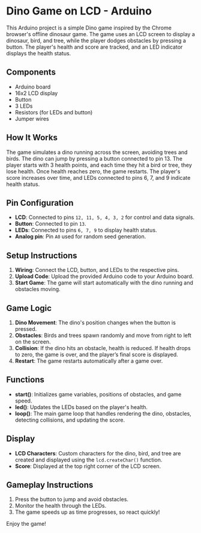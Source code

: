 # Dino Game on LCD - Arduino

This Arduino project is a simple Dino game inspired by the Chrome browser's offline dinosaur game. The game uses an LCD screen to display a dinosaur, bird, and tree, while the player dodges obstacles by pressing a button. The player's health and score are tracked, and an LED indicator displays the health status.

## Components

- Arduino board
- 16x2 LCD display
- Button
- 3 LEDs
- Resistors (for LEDs and button)
- Jumper wires

## How It Works

The game simulates a dino running across the screen, avoiding trees and birds. The dino can jump by pressing a button connected to pin 13. The player starts with 3 health points, and each time they hit a bird or tree, they lose health. Once health reaches zero, the game restarts. The player's score increases over time, and LEDs connected to pins 6, 7, and 9 indicate health status.

## Pin Configuration

- **LCD**: Connected to pins `12, 11, 5, 4, 3, 2` for control and data signals.
- **Button**: Connected to pin `13`.
- **LEDs**: Connected to pins `6, 7, 9` to display health status.
- **Analog pin**: Pin `A0` used for random seed generation.

## Setup Instructions

1. **Wiring**: Connect the LCD, button, and LEDs to the respective pins.
2. **Upload Code**: Upload the provided Arduino code to your Arduino board.
3. **Start Game**: The game will start automatically with the dino running and obstacles moving.

## Game Logic

1. **Dino Movement**: The dino's position changes when the button is pressed.
2. **Obstacles**: Birds and trees spawn randomly and move from right to left on the screen.
3. **Collision**: If the dino hits an obstacle, health is reduced. If health drops to zero, the game is over, and the player’s final score is displayed.
4. **Restart**: The game restarts automatically after a game over.

## Functions

- **start()**: Initializes game variables, positions of obstacles, and game speed.
- **led()**: Updates the LEDs based on the player's health.
- **loop()**: The main game loop that handles rendering the dino, obstacles, detecting collisions, and updating the score.

## Display

- **LCD Characters**: Custom characters for the dino, bird, and tree are created and displayed using the `lcd.createChar()` function.
- **Score**: Displayed at the top right corner of the LCD screen.
  
## Gameplay Instructions

1. Press the button to jump and avoid obstacles.
2. Monitor the health through the LEDs.
3. The game speeds up as time progresses, so react quickly!

Enjoy the game!
